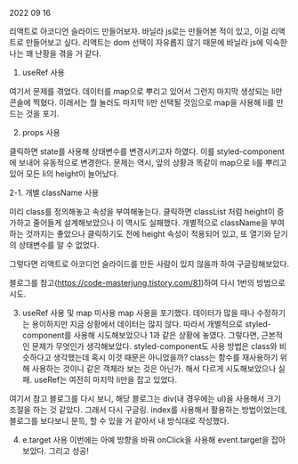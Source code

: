 2022 09 16

리액트로 아코디언 슬라이드 만들어보자.
바닐라 js로는 만들어본 적이 있고, 이걸 리액트로 만들어보고 싶다. 리액트는 dom 선택이 자유롭지 않기 때문에 바닐라 js에 익숙한 나는 꽤 난황을 겪을 거 같다.

1. useRef 사용

여기서 문제를 겪었다. 데이터를 map으로 뿌리고 있어서 그런지 마지막 생성되는 li만 콘솔에 찍혔다. 이래서는 뭘 눌러도 마지막 li만 선택될 것임으로 map을 사용해 li를 만드는 것을 포기.

2. props 사용

클릭하면 state를 사용해 상태변수를 변경시키고자 하였다. 이를 styled-component에 보내어 유동적으로 변경한다.
문제는 역시, 앞의 상황과 똑같이 map으로 li를 뿌리고 있어 모든 li의 height이 늘어났다.

2-1. 개별 className 사용

미리 class를 정의해놓고 속성을 부여해놓는다. 클릭하면 classList 처럼 height이 증가하고 줄어들게 설계해보았으나 이 역시도 실패했다. 개별적으로 className을 부여하는 것까지는 좋았으나 클릭하기도 전에 height 속성이 적용되어 있고, 또 열기와 닫기의 상태변수를 알 수 없었다.

그렇다면 리액트로 아코디언 슬라이드를 만든 사람이 있지 않을까 하여 구글링해보았다.

블로그를 참고(https://code-masterjung.tistory.com/81)하여 다시 1번의 방법으로 시도.

3. useRef 사용 및 map 미사용
   map 사용을 포기했다. 데이터가 많을 때나 수정하기는 용이하지만 지금 상황에서 데이터는 많지 않다.
   따라서 개별적으로 styled-component를 사용해 시도해보았으나 1과 같은 상황에 놓였다. 그렇다면, 근본적인 문제가 무엇인가 생각해보았다. styled-component도 사용 방법은 class와 비슷하다고 생각했는데 혹시 이것 때문은 아니었을까?
   class는 함수를 재사용하기 위해 사용하는 것이니 같은 객체라 보는 것은 아닌가. 해서 다르게 시도해보았으나 실패.
   useRef는 여전히 마지막 li만을 잡고 있었다.

여기서 참고 블로그를 다시 보니, 해당 블로그는 div(내 경우에는 ul)을 사용해서 크기 조절을 하는 것 같았다. 그래서 다시 구글링. index를 사용해서 활용하는 방법이었는데, 블로그를 보다보니 문득, 할 수 있을 거 같아서 내 방식대로 작성했다.

4. e.target 사용
   이번에는 아예 방향을 바꿔 onClick을 사용해 event.target을 잡아보았다. 그리고 성공!
